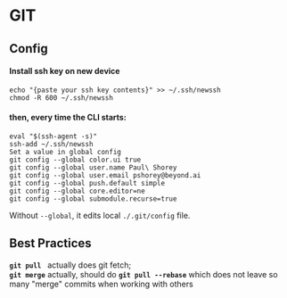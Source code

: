 # GIT    
    
## Config    
#### Install ssh key on new device    
```    
echo "{paste your ssh key contents}" >> ~/.ssh/newssh    
chmod -R 600 ~/.ssh/newssh    
```    
    
#### then, every time the CLI starts:    
```    
eval "$(ssh-agent -s)"    
ssh-add ~/.ssh/newssh    
Set a value in global config    
git config --global color.ui true    
git config --global user.name Paul\ Shorey    
git config --global user.email pshorey@beyond.ai    
git config --global push.default simple    
git config --global core.editor=ne    
git config --global submodule.recurse=true    
```    
Without `--global`, it edits local `./.git/config` file.    
    
    
## Best Practices    
**`git pull `** actually does git fetch;    
**`git merge`** actually, should do **`git pull --rebase`** which does not leave so many "merge" commits when working with others    
    
​